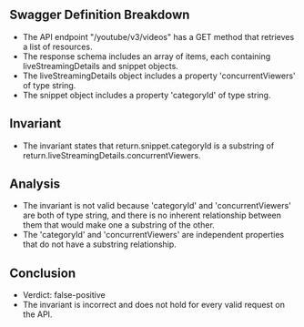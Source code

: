 ## Swagger Definition Breakdown
- The API endpoint "/youtube/v3/videos" has a GET method that retrieves a list of resources.
- The response schema includes an array of items, each containing liveStreamingDetails and snippet objects.
- The liveStreamingDetails object includes a property 'concurrentViewers' of type string.
- The snippet object includes a property 'categoryId' of type string.

## Invariant
- The invariant states that return.snippet.categoryId is a substring of return.liveStreamingDetails.concurrentViewers.

## Analysis
- The invariant is not valid because 'categoryId' and 'concurrentViewers' are both of type string, and there is no inherent relationship between them that would make one a substring of the other.
- The 'categoryId' and 'concurrentViewers' are independent properties that do not have a substring relationship.

## Conclusion
- Verdict: false-positive
- The invariant is incorrect and does not hold for every valid request on the API.
